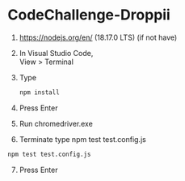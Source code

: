 # CodeChallenge-Droppii
1. https://nodejs.org/en/ (18.17.0 LTS) (if not have)
2. In Visual Studio Code, <br> View > Terminal
3. Type

   ```sh
   npm install
   ```
4. Press Enter
5. Run chromedriver.exe
6. Terminate type npm test test.config.js

  ```sh
  npm test test.config.js
  ```
7. Press Enter
